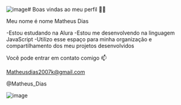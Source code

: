 ![image](https://github.com/Matheusdias00/matheusdias/assets/171153306/6ce37286-a496-4e1e-ad4e-990170127d2f)# Boas vindas ao meu perfil 💙💙

Meu nome é nome Matheus Dias 

-Estou estudando na Alura
-Estou me desenvolvendo na linguagem JavaScript
-Utilizo esse espaço para minha organização e compartilhamento dos meu projetos desenvolvidos

Você pode entrar em contato comigo 📫

Matheusdias2007k@gmail.com

@Matheus_Dias 

![image](https://github.com/Matheusdias00/matheusdias/assets/171153306/2e1470d7-95dd-4c71-ac39-2d310e5c3be6)


